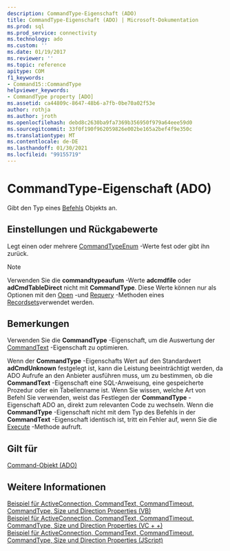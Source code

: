 ```yaml
---
description: CommandType-Eigenschaft (ADO)
title: CommandType-Eigenschaft (ADO) | Microsoft-Dokumentation
ms.prod: sql
ms.prod_service: connectivity
ms.technology: ado
ms.custom: ''
ms.date: 01/19/2017
ms.reviewer: ''
ms.topic: reference
apitype: COM
f1_keywords:
- Command15::CommandType
helpviewer_keywords:
- CommandType property [ADO]
ms.assetid: ca44809c-8647-48b6-a7fb-0be70a02f53e
author: rothja
ms.author: jroth
ms.openlocfilehash: debd8c2630ba9fa7369b356950f979a64eee59d0
ms.sourcegitcommit: 33f0f190f962059826e002be165a2bef4f9e350c
ms.translationtype: MT
ms.contentlocale: de-DE
ms.lasthandoff: 01/30/2021
ms.locfileid: "99155719"
---
```

# <a name="commandtype-property-ado"></a>CommandType-Eigenschaft (ADO)
Gibt den Typ eines [Befehls](./command-object-ado.md) Objekts an.  
  
## <a name="settings-and-return-values"></a>Einstellungen und Rückgabewerte  
 Legt einen oder mehrere [CommandTypeEnum](./commandtypeenum.md) -Werte fest oder gibt ihn zurück.  
  
> [!NOTE]
>  Verwenden Sie die **commandtypeaufum** -Werte **adcmdfile** oder **adCmdTableDirect** nicht mit **CommandType**. Diese Werte können nur als Optionen mit den [Open](./open-method-ado-recordset.md) -und [Requery](./requery-method.md) -Methoden eines [Recordsets](./recordset-object-ado.md)verwendet werden.  
  
## <a name="remarks"></a>Bemerkungen  
 Verwenden Sie die **CommandType** -Eigenschaft, um die Auswertung der [CommandText](./commandtext-property-ado.md) -Eigenschaft zu optimieren.  
  
 Wenn der **CommandType** -Eigenschafts Wert auf den Standardwert **adCmdUnknown** festgelegt ist, kann die Leistung beeinträchtigt werden, da ADO Aufrufe an den Anbieter ausführen muss, um zu bestimmen, ob die **CommandText** -Eigenschaft eine SQL-Anweisung, eine gespeicherte Prozedur oder ein Tabellenname ist. Wenn Sie wissen, welche Art von Befehl Sie verwenden, weist das Festlegen der **CommandType** -Eigenschaft ADO an, direkt zum relevanten Code zu wechseln. Wenn die **CommandType** -Eigenschaft nicht mit dem Typ des Befehls in der **CommandText** -Eigenschaft identisch ist, tritt ein Fehler auf, wenn Sie die [Execute](./execute-method-ado-command.md) -Methode aufruft.  
  
## <a name="applies-to"></a>Gilt für  
 [Command-Objekt (ADO)](./command-object-ado.md)  
  
## <a name="see-also"></a>Weitere Informationen  
 [Beispiel für ActiveConnection, CommandText, CommandTimeout, CommandType, Size und Direction Properties (VB)](./activeconnection-commandtext-commandtimeout-commandtype-size-example-vb.md)   
 [Beispiel für ActiveConnection, CommandText, CommandTimeout, CommandType, Size und Direction Properties (VC + +)](./activeconnection-commandtext-commandtimeout-commandtype-size-example-vc.md)   
 [Beispiel für ActiveConnection, CommandText, CommandTimeout, CommandType, Size und Direction Properties (JScript)](./activeconnection-commandtext-timeout-type-size-example-jscript.md)